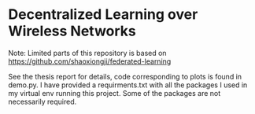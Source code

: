 # Decentralized Learning over Wireless Networks

Note: Limited parts of this repository is based on https://github.com/shaoxiongji/federated-learning

See the thesis report for details, code corresponding to plots is found in demo.py. 
I have provided a requirments.txt with all the packages I used in my virtual env running this project. Some of the packages are not necessarily required.

